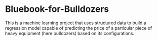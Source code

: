 # Bluebook-for-Bulldozers
This is a machine learning project that uses structured data to build a regression model capable of predicting the price of a particular piece of heavy equipment (here bulldozers) based on its configurations.
